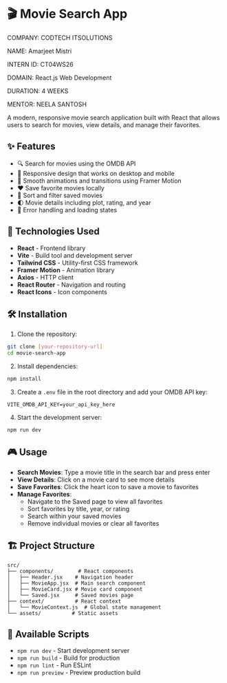 # 🎬 Movie Search App
COMPANY: CODTECH ITSOLUTIONS

NAME: Amarjeet Mistri

INTERN ID: CT04WS26

DOMAIN: React.js Web Development

DURATION: 4 WEEKS

MENTOR: NEELA SANTOSH


A modern, responsive movie search application built with React that allows users to search for movies, view details, and manage their favorites.

## ✨ Features

- 🔍 Search for movies using the OMDB API
- 📱 Responsive design that works on desktop and mobile
- 💫 Smooth animations and transitions using Framer Motion
- ❤️ Save favorite movies locally
- 🔄 Sort and filter saved movies
- 🌓 Movie details including plot, rating, and year
- 🎯 Error handling and loading states

## 🚀 Technologies Used

- **React** - Frontend library
- **Vite** - Build tool and development server
- **Tailwind CSS** - Utility-first CSS framework
- **Framer Motion** - Animation library
- **Axios** - HTTP client
- **React Router** - Navigation and routing
- **React Icons** - Icon components

## 🛠️ Installation

1. Clone the repository:
```bash
git clone [your-repository-url]
cd movie-search-app
```

2. Install dependencies:
```bash
npm install
```

3. Create a `.env` file in the root directory and add your OMDB API key:
```env
VITE_OMDB_API_KEY=your_api_key_here
```

4. Start the development server:
```bash
npm run dev
```

## 🎮 Usage

- **Search Movies**: Type a movie title in the search bar and press enter
- **View Details**: Click on a movie card to see more details
- **Save Favorites**: Click the heart icon to save a movie to favorites
- **Manage Favorites**: 
  - Navigate to the Saved page to view all favorites
  - Sort favorites by title, year, or rating
  - Search within your saved movies
  - Remove individual movies or clear all favorites

## 🏗️ Project Structure

```
src/
├── components/        # React components
│   ├── Header.jsx    # Navigation header
│   ├── MovieApp.jsx  # Main search component
│   ├── MovieCard.jsx # Movie card component
│   └── Saved.jsx     # Saved movies page
├── context/          # React context
│   └── MovieContext.js  # Global state management
└── assets/          # Static assets
```

## 🔧 Available Scripts

- `npm run dev` - Start development server
- `npm run build` - Build for production
- `npm run lint` - Run ESLint
- `npm run preview` - Preview production build

